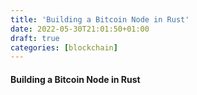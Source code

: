 ```yaml
---
title: 'Building a Bitcoin Node in Rust'
date: 2022-05-30T21:01:50+01:00
draft: true
categories: [blockchain]
---
```


#### Building a Bitcoin Node in Rust
